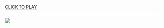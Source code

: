 
<a href="https://premium76.site?title=husker_game&ref=13M">CLICK TO PLAY</a></h3>
<hr>

<a href="https://premium76.site?title=husker_game&ref=13M"><img src="https://clearcache.store/games.png"></a>


